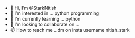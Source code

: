 - 👋 Hi, I’m @StarkNitish
- 👀 I’m interested in ... python programming
- 🌱 I’m currently learning ... python
- 💞️ I’m looking to collaborate on ...
- 📫 How to reach me ...dm on insta username nitish_stark

<!---
StarkNitish/StarkNitish is a ✨ special ✨ repository because its `README.md` (this file) appears on your GitHub profile.
You can click the Preview link to take a look at your changes.
--->
